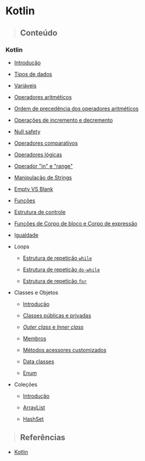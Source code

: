 # Kotlin

> ## **Conteúdo**

### Kotlin

* [Introdução](./introducao.md)

* [Tipos de dados](./tipos-de-dados.md)

* [Variáveis](./variaveis.md)

* [Operadores aritméticos](./operadores-aritmeticos.md)

* [Ordem de precedência dos operadores aritméticos](./odem-de-precedencia-operadores-aritmeticos.md)

* [Operações de incremento e decremento](./operacoes-incremento-e-decremento.md)

* [Null safety](./null-safety.md)

* [Operadores comparativos](./operadores-comparativos.md)

* [Operadores lógicas](./operadores-logicos.md)

* [Operador "in" e "range"](./ranges-e-progressoes.md)

* [Manipulação de Strings](./manipulacao-de-strings.md)

* [Empty VS Blank](./empty-vs-blank.md)

* [Funções](./funcoes.md)

* [Estrutura de controle](./estrutura-de-controle.md)

* [Funções de Corpo de bloco e Corpo de expressão](./block-body-and-expression-body-function.md)

* [Igualdade](./equality.md)

* Loops

  * [Estrutura de repetição `while`](./loops/while.md)

  * [Estrutura de repetição `do-while`](./loops/do-while.md)

  * [Estrutura de repetição `for`](./loops/for.md)

* Classes e Objetos

  * [Introdução](./classes-and-objects/introduction.md)

  * [Classes públicas e privadas](./classes-and-objects/public-and-private-classes.md)

  * [*Outer class* e *Inner class*](./classes-and-objects/outer-class-and-inner-class.md)

  * [Membros](./classes-and-objects/class-members.md)

  * [Métodos acessores customizados](./classes-and-objects/custom-accessor-methods.md)

  * [Data classes](./classes-and-objects/data-classes.md)
  
  * [Enum](./classes-and-objects/enum.md)

* Coleções

  * [Introdução](./collections/introduction.md)

  * [ArrayList](./collections/arraylist.md)

  * [HashSet](./collections/hashset.md)

> ## **Referências**

* [Kotlin](./references.md)
